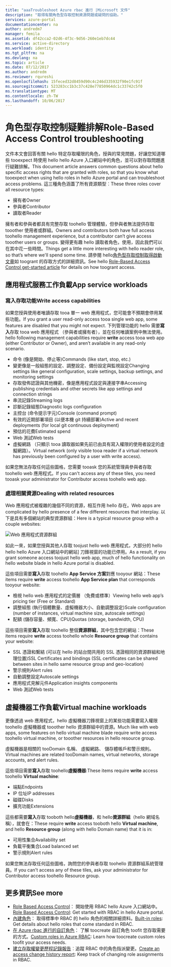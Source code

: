 ```yaml
---
title: "aaaTroubleshoot Azure rbac 進行 |Microsoft 文件"
description: "取得有關角色型存取控制資源問題或疑問的協助。"
services: azure-portal
documentationcenter: na
author: andredm7
manager: femila
ms.assetid: df42cca2-02d6-4f3c-9d56-260e1eb7dc44
ms.service: active-directory
ms.workload: identity
ms.tgt_pltfrm: na
ms.devlang: na
ms.topic: article
ms.date: 07/12/2017
ms.author: andredm
ms.reviewer: rqureshi
ms.openlocfilehash: 15feced32d8459d90c4c246d335932f90e1fc91f
ms.sourcegitcommit: 523283cc1b3c37c428e77850964dc1c33742c5f0
ms.translationtype: MT
ms.contentlocale: zh-TW
ms.lasthandoff: 10/06/2017
---
```

# <a name="role-based-access-control-troubleshooting"></a><span data-ttu-id="466ed-103">角色型存取控制疑難排解</span><span class="sxs-lookup"><span data-stu-id="466ed-103">Role-Based Access Control troubleshooting</span></span>

<span data-ttu-id="466ed-104">文件本文會回答有關 hello 特定存取權限的角色，授與的常見問題，好讓您知道哪些 tooexpect 時使用 hello hello Azure 入口網站中的角色，並可以對存取問題進行疑難排解。</span><span class="sxs-lookup"><span data-stu-id="466ed-104">This document article answers common questions about hello specific access rights that are granted with roles, so that you know what tooexpect when using hello roles in hello Azure portal and can troubleshoot access problems.</span></span> <span data-ttu-id="466ed-105">這三種角色涵蓋了所有資源類型︰</span><span class="sxs-lookup"><span data-stu-id="466ed-105">These three roles cover all resource types:</span></span>

* <span data-ttu-id="466ed-106">擁有者</span><span class="sxs-lookup"><span data-stu-id="466ed-106">Owner</span></span>  
* <span data-ttu-id="466ed-107">參與者</span><span class="sxs-lookup"><span data-stu-id="466ed-107">Contributor</span></span>  
* <span data-ttu-id="466ed-108">讀取者</span><span class="sxs-lookup"><span data-stu-id="466ed-108">Reader</span></span>  

<span data-ttu-id="466ed-109">擁有者和參與者都具有完整存取 toohello 管理體驗，但參與者無法提供存取 tooother 使用者或群組。</span><span class="sxs-lookup"><span data-stu-id="466ed-109">Owners and contributors both have full access toohello management experience, but a contributor can’t give access tooother users or groups.</span></span> <span data-ttu-id="466ed-110">變得更有趣 hello 讀取者角色，使用，因此我們可以在其中花一些時間。</span><span class="sxs-lookup"><span data-stu-id="466ed-110">Things get a little more interesting with hello reader role, so that’s where we'll spend some time.</span></span> <span data-ttu-id="466ed-111">請參閱 hello[角色型存取控制取得啟動文章](role-based-access-control-configure.md)如 toogrant 的存取方式的詳細資訊。</span><span class="sxs-lookup"><span data-stu-id="466ed-111">See hello [Role-Based Access Control get-started article](role-based-access-control-configure.md) for details on how toogrant access.</span></span>

## <a name="app-service-workloads"></a><span data-ttu-id="466ed-112">應用程式服務工作負載</span><span class="sxs-lookup"><span data-stu-id="466ed-112">App service workloads</span></span>
### <a name="write-access-capabilities"></a><span data-ttu-id="466ed-113">寫入存取功能</span><span class="sxs-lookup"><span data-stu-id="466ed-113">Write access capabilities</span></span>
<span data-ttu-id="466ed-114">如果您授與使用者唯讀存取 tooa 單一 web 應用程式，您可能會不預期會停用某些功能。</span><span class="sxs-lookup"><span data-stu-id="466ed-114">If you grant a user read-only access tooa single web app, some features are disabled that you might not expect.</span></span> <span data-ttu-id="466ed-115">下列管理功能的 hello 需要**寫入**存取 tooa web 應用程式 （參與者或擁有者），並在任何唯讀案例中無法使用。</span><span class="sxs-lookup"><span data-stu-id="466ed-115">hello following management capabilities require **write** access tooa web app (either Contributor or Owner), and aren’t available in any read-only scenario.</span></span>

* <span data-ttu-id="466ed-116">命令 (像是開始、停止等)</span><span class="sxs-lookup"><span data-stu-id="466ed-116">Commands (like start, stop, etc.)</span></span>
* <span data-ttu-id="466ed-117">變更像是一般組態的設定、調整設定、備份設定與監視設定</span><span class="sxs-lookup"><span data-stu-id="466ed-117">Changing settings like general configuration, scale settings, backup settings, and monitoring settings</span></span>
* <span data-ttu-id="466ed-118">存取發佈認證與其他機密，像是應用程式設定與連接字串</span><span class="sxs-lookup"><span data-stu-id="466ed-118">Accessing publishing credentials and other secrets like app settings and connection strings</span></span>
* <span data-ttu-id="466ed-119">串流記錄</span><span class="sxs-lookup"><span data-stu-id="466ed-119">Streaming logs</span></span>
* <span data-ttu-id="466ed-120">診斷記錄組態</span><span class="sxs-lookup"><span data-stu-id="466ed-120">Diagnostic logs configuration</span></span>
* <span data-ttu-id="466ed-121">主控台 (命令提示字元)</span><span class="sxs-lookup"><span data-stu-id="466ed-121">Console (command prompt)</span></span>
* <span data-ttu-id="466ed-122">有效的近期部署項目 (以便本機 git 持續部署)</span><span class="sxs-lookup"><span data-stu-id="466ed-122">Active and recent deployments (for local git continuous deployment)</span></span>
* <span data-ttu-id="466ed-123">預估的花費</span><span class="sxs-lookup"><span data-stu-id="466ed-123">Estimated spend</span></span>
* <span data-ttu-id="466ed-124">Web 測試</span><span class="sxs-lookup"><span data-stu-id="466ed-124">Web tests</span></span>
* <span data-ttu-id="466ed-125">虛擬網路 （只顯示 tooa 讀取器如果先前已由具有寫入權限的使用者設定的虛擬網路）。</span><span class="sxs-lookup"><span data-stu-id="466ed-125">Virtual network (only visible tooa reader if a virtual network has previously been configured by a user with write access).</span></span>

<span data-ttu-id="466ed-126">如果您無法存取任何這些圖格，您需要 tooask 您的系統管理員參與者存取 toohello web 應用程式。</span><span class="sxs-lookup"><span data-stu-id="466ed-126">If you can't access any of these tiles, you need tooask your administrator for Contributor access toohello web app.</span></span>

### <a name="dealing-with-related-resources"></a><span data-ttu-id="466ed-127">處理相關資源</span><span class="sxs-lookup"><span data-stu-id="466ed-127">Dealing with related resources</span></span>
<span data-ttu-id="466ed-128">Web 應用程式被複雜的幾個不同的資源，相互作用 hello 存在。</span><span class="sxs-lookup"><span data-stu-id="466ed-128">Web apps are complicated by hello presence of a few different resources that interplay.</span></span> <span data-ttu-id="466ed-129">以下是具有多個網站的典型資源群組：</span><span class="sxs-lookup"><span data-stu-id="466ed-129">Here is a typical resource group with a couple websites:</span></span>

![Web 應用程式資源群組](./media/role-based-access-control-troubleshooting/website-resource-model.png)

<span data-ttu-id="466ed-131">如此一來，如果您授與其他人存取 toojust hello web 應用程式，大部分的 hello hello hello Azure 入口網站中的網站] 刀鋒視窗的功能已停用。</span><span class="sxs-lookup"><span data-stu-id="466ed-131">As a result, if you grant someone access toojust hello web app, much of hello functionality on hello website blade in hello Azure portal is disabled.</span></span>

<span data-ttu-id="466ed-132">這些項目需要**寫入**存取 toohello **App Service 方案**對應 tooyour 網站：</span><span class="sxs-lookup"><span data-stu-id="466ed-132">These items require **write** access toohello **App Service plan** that corresponds tooyour website:</span></span>  

* <span data-ttu-id="466ed-133">檢視 hello web 應用程式的定價層 （免費或標準）</span><span class="sxs-lookup"><span data-stu-id="466ed-133">Viewing hello web app’s pricing tier (Free or Standard)</span></span>  
* <span data-ttu-id="466ed-134">調整組態 (執行個體數量、虛擬機器大小、自動調整設定)</span><span class="sxs-lookup"><span data-stu-id="466ed-134">Scale configuration (number of instances, virtual machine size, autoscale settings)</span></span>  
* <span data-ttu-id="466ed-135">配額 (儲存容量、頻寬、CPU)</span><span class="sxs-lookup"><span data-stu-id="466ed-135">Quotas (storage, bandwidth, CPU)</span></span>  

<span data-ttu-id="466ed-136">這些項目需要**寫入**存取 toohello 整個**資源群組**，其中包含您的網站：</span><span class="sxs-lookup"><span data-stu-id="466ed-136">These items require **write** access toohello whole **Resource group** that contains your website:</span></span>  

* <span data-ttu-id="466ed-137">SSL 憑證和繫結 (可以在 hello 的站台間共用的 SSL 憑證相同的資源群組和地理位置)</span><span class="sxs-lookup"><span data-stu-id="466ed-137">SSL Certificates and bindings (SSL certificates can be shared between sites in hello same resource group and geo-location)</span></span>  
* <span data-ttu-id="466ed-138">警示規則</span><span class="sxs-lookup"><span data-stu-id="466ed-138">Alert rules</span></span>  
* <span data-ttu-id="466ed-139">自動調整設定</span><span class="sxs-lookup"><span data-stu-id="466ed-139">Autoscale settings</span></span>  
* <span data-ttu-id="466ed-140">應用程式見解元件</span><span class="sxs-lookup"><span data-stu-id="466ed-140">Application insights components</span></span>  
* <span data-ttu-id="466ed-141">Web 測試</span><span class="sxs-lookup"><span data-stu-id="466ed-141">Web tests</span></span>  

## <a name="virtual-machine-workloads"></a><span data-ttu-id="466ed-142">虛擬機器工作負載</span><span class="sxs-lookup"><span data-stu-id="466ed-142">Virtual machine workloads</span></span>
<span data-ttu-id="466ed-143">更像透過 web 應用程式，hello 虛擬機器刀鋒視窗上的某些功能需要寫入權限 toohello 虛擬機器或 tooother hello 資源群組中的資源。</span><span class="sxs-lookup"><span data-stu-id="466ed-143">Much like with web apps, some features on hello virtual machine blade require write access toohello virtual machine, or tooother resources in hello resource group.</span></span>

<span data-ttu-id="466ed-144">虛擬機器是相關的 tooDomain 名稱、 虛擬網路、 儲存體帳戶和警示規則。</span><span class="sxs-lookup"><span data-stu-id="466ed-144">Virtual machines are related tooDomain names, virtual networks, storage accounts, and alert rules.</span></span>

<span data-ttu-id="466ed-145">這些項目需要**寫入**存取 toohello**虛擬機器**:</span><span class="sxs-lookup"><span data-stu-id="466ed-145">These items require **write** access toohello **Virtual machine**:</span></span>

* <span data-ttu-id="466ed-146">端點</span><span class="sxs-lookup"><span data-stu-id="466ed-146">Endpoints</span></span>  
* <span data-ttu-id="466ed-147">IP 位址</span><span class="sxs-lookup"><span data-stu-id="466ed-147">IP addresses</span></span>  
* <span data-ttu-id="466ed-148">磁碟</span><span class="sxs-lookup"><span data-stu-id="466ed-148">Disks</span></span>  
* <span data-ttu-id="466ed-149">擴充功能</span><span class="sxs-lookup"><span data-stu-id="466ed-149">Extensions</span></span>  

<span data-ttu-id="466ed-150">這些都需要**寫入**存取 tooboth hello**虛擬機器**，和 hello**資源群組**（hello 網域名稱），就會在：</span><span class="sxs-lookup"><span data-stu-id="466ed-150">These require **write** access tooboth hello **Virtual machine**, and hello **Resource group** (along with hello Domain name) that it is in:</span></span>  

* <span data-ttu-id="466ed-151">可用性集合</span><span class="sxs-lookup"><span data-stu-id="466ed-151">Availability set</span></span>  
* <span data-ttu-id="466ed-152">負載平衡集合</span><span class="sxs-lookup"><span data-stu-id="466ed-152">Load balanced set</span></span>  
* <span data-ttu-id="466ed-153">警示規則</span><span class="sxs-lookup"><span data-stu-id="466ed-153">Alert rules</span></span>  

<span data-ttu-id="466ed-154">如果您無法存取任何這些圖格，詢問您的參與者存取 toohello 資源群組系統管理員。</span><span class="sxs-lookup"><span data-stu-id="466ed-154">If you can't access any of these tiles, ask your administrator for Contributor access toohello Resource group.</span></span>

## <a name="see-more"></a><span data-ttu-id="466ed-155">更多資訊</span><span class="sxs-lookup"><span data-stu-id="466ed-155">See more</span></span>
* <span data-ttu-id="466ed-156">[Role Based Access Control](role-based-access-control-configure.md)： 開始使用 RBAC hello Azure 入口網站中。</span><span class="sxs-lookup"><span data-stu-id="466ed-156">[Role Based Access Control](role-based-access-control-configure.md): Get started with RBAC in hello Azure portal.</span></span>
* <span data-ttu-id="466ed-157">[內建角色](role-based-access-built-in-roles.md)： 取得標準中 RBAC 的 hello 角色的相關詳細資料。</span><span class="sxs-lookup"><span data-stu-id="466ed-157">[Built-in roles](role-based-access-built-in-roles.md): Get details about hello roles that come standard in RBAC.</span></span>
* <span data-ttu-id="466ed-158">[在 Azure rbac 進行的自訂角色](role-based-access-control-custom-roles.md)： 了解 toocreate 自訂角色 toofit 您存取需要的方式。</span><span class="sxs-lookup"><span data-stu-id="466ed-158">[Custom roles in Azure RBAC](role-based-access-control-custom-roles.md): Learn how toocreate custom roles toofit your access needs.</span></span>
* <span data-ttu-id="466ed-159">[建立存取權變更歷程記錄報告](role-based-access-control-access-change-history-report.md)︰追蹤 RBAC 中的角色指派變更。</span><span class="sxs-lookup"><span data-stu-id="466ed-159">[Create an access change history report](role-based-access-control-access-change-history-report.md): Keep track of changing role assignments in RBAC.</span></span>


